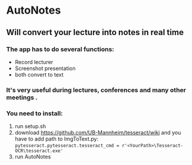 # AutoNotes

## Will convert your lecture into notes in real time
### The app has to do several functions:
- Record lecturer
- Screenshot presentation
- both convert to text
### It's very useful during lectures, conferences and many other meetings .

### You need to install:
  1. run setup.sh
  2. download <https://github.com/UB-Mannheim/tesseract/wiki> and you have to add path to ImgToText.py:
    ```pytesseract.pytesseract.tesseract_cmd = r'<YourPath>\Tesseract-OCR\tesseract.exe' ```
  3. run AutoNotes
